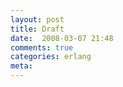 ```yaml
---
layout: post
title: Draft
date:  2008-03-07 21:48
comments: true
categories: erlang
meta: 
---
```

<br />
